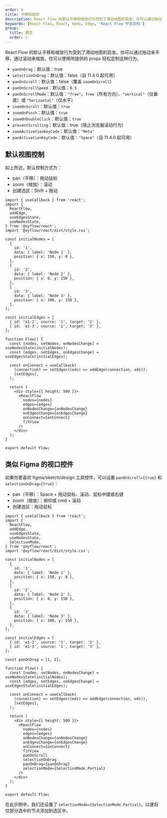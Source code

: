 ```yaml
---
order: 4
title: 平移和缩放
description: React Flow 的默认平移和缩放行为受到了滑动地图的启发。你可以通过拖动来平移，通过滚动来缩放。你可以使用所提供的 props 轻松定制这种行为。
keywords: [React Flow, React, Node, Edge, 'React Flow 中文文档']
group:
  title: 概念
  order: 1
---
```


React Flow 的默认平移和缩放行为受到了滑动地图的启发。你可以通过拖动来平移，通过滚动来缩放。你可以使用所提供的 props 轻松定制这种行为。

- `panOnDrag`：默认值：true
- `selectionOnDrag`：默认值：false（自 11.4.0 起可用）
- `panOnScroll`：默认值：false（覆盖 `zoomOnScroll`）
- `panOnScrollSpeed`：默认值：`0.5`
- `panOnScrollMode`：默认值：`"free"`。`free`（所有方向）、`"vertical"`（仅垂直）或 `"horizontal"`（仅水平）
- `zoomOnScroll`：默认值：`true`
- `zoomOnPinch`：默认值：`true`
- `zoomOnDoubleClick`：默认值：`true`
- `preventScrolling`：默认值：true（阻止浏览器滚动行为）
- `zoomActivationKeyCode`：默认值：`"Meta"`
- `panActivationKeyCode`：默认值：`"Space"`（自 11.4.0 起可用）

## 默认视图控制

如上所述，默认控制方式为：

- pan（平移）：拖动鼠标
- zoom（缩放）：滚动
- 创建选区：Shift + 拖动

```tsx
import { useCallback } from 'react';
import {
  ReactFlow,
  addEdge,
  useEdgesState,
  useNodesState,
} from '@xyflow/react';
import '@xyflow/react/dist/style.css';

const initialNodes = [
  {
    id: '1',
    data: { label: 'Node 1' },
    position: { x: 150, y: 0 },
  },
  {
    id: '2',
    data: { label: 'Node 2' },
    position: { x: 0, y: 150 },
  },
  {
    id: '3',
    data: { label: 'Node 3' },
    position: { x: 300, y: 150 },
  },
];

const initialEdges = [
  { id: 'e1-2', source: '1', target: '2' },
  { id: 'e1-3', source: '1', target: '3' },
];

function Flow() {
  const [nodes, setNodes, onNodesChange] = useNodesState(initialNodes);
  const [edges, setEdges, onEdgesChange] = useEdgesState(initialEdges);

  const onConnect = useCallback(
    (connection) => setEdges((eds) => addEdge(connection, eds)),
    [setEdges],
  );

  return (
    <div style={{ height: 500 }}>
      <ReactFlow
        nodes={nodes}
        edges={edges}
        onNodesChange={onNodesChange}
        onEdgesChange={onEdgesChange}
        onConnect={onConnect}
        fitView
      />
    </div>
  );
}

export default Flow;
```

## 类似 Figma 的视口控件

如果你更喜欢 figma/sketch/design 工具控件，可以设置 `panOnScroll={true}` 和 `selectionOnDrag={true}`：

- pan（平移）：Space + 拖动鼠标、滚动、鼠标中键或右键
- zoom（缩放）：俯仰或 cmd + 滚动
- 创建选区：拖动鼠标

```tsx
import { useCallback } from 'react';
import {
  ReactFlow,
  addEdge,
  useEdgesState,
  useNodesState,
  SelectionMode,
} from '@xyflow/react';
import '@xyflow/react/dist/style.css';

const initialNodes = [
  {
    id: '1',
    data: { label: 'Node 1' },
    position: { x: 150, y: 0 },
  },
  {
    id: '2',
    data: { label: 'Node 2' },
    position: { x: 0, y: 150 },
  },
  {
    id: '3',
    data: { label: 'Node 3' },
    position: { x: 300, y: 150 },
  },
];

const initialEdges = [
  { id: 'e1-2', source: '1', target: '2' },
  { id: 'e1-3', source: '1', target: '3' },
];

const panOnDrag = [1, 2];

function Flow() {
  const [nodes, setNodes, onNodesChange] = useNodesState(initialNodes);
  const [edges, setEdges, onEdgesChange] = useEdgesState(initialEdges);

  const onConnect = useCallback(
    (connection) => setEdges((eds) => addEdge(connection, eds)),
    [setEdges],
  );

  return (
    <div style={{ height: 500 }}>
      <ReactFlow
        nodes={nodes}
        edges={edges}
        onNodesChange={onNodesChange}
        onEdgesChange={onEdgesChange}
        onConnect={onConnect}
        fitView
        panOnScroll
        selectionOnDrag
        panOnDrag={panOnDrag}
        selectionMode={SelectionMode.Partial}
      />
    </div>
  );
}

export default Flow;
```

在此示例中，我们还设置了 `selectionMode={SelectionMode.Partial}`，以便将仅部分选中的节点添加到选区中。

